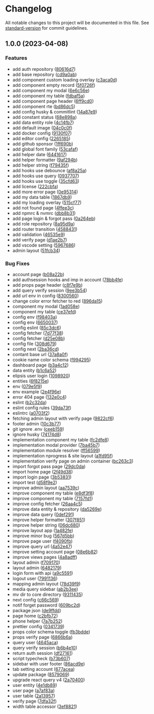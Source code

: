 # Changelog

All notable changes to this project will be documented in this file. See [standard-version](https://github.com/conventional-changelog/standard-version) for commit guidelines.

## 1.0.0 (2023-04-08)


### Features

* add auth repository ([80616d7](https://github.com/masb0ymas/nextine-admin/commit/80616d79f16fccab43d3ecf1f4d3eb925afb51c8))
* add base repository ([cd9a0ab](https://github.com/masb0ymas/nextine-admin/commit/cd9a0abd3515763ce4939605d4059dba64f5faa2))
* add component custom loading overlay ([c3aca0d](https://github.com/masb0ymas/nextine-admin/commit/c3aca0dd2d07f2a2fe7065ac2553dc1b6dc076cf))
* add component empty record ([5f0726f](https://github.com/masb0ymas/nextine-admin/commit/5f0726f451f2b063c3bcec6ee6d5d454e5db97cf))
* add component my modal ([6e6c56e](https://github.com/masb0ymas/nextine-admin/commit/6e6c56e1d8c6b49d095fefcbde06dbc01da52047))
* add component my table ([fdbaf5a](https://github.com/masb0ymas/nextine-admin/commit/fdbaf5ae3ae5c87c191a818c5cec411eb361c2c1))
* add component page header ([6ff9cd0](https://github.com/masb0ymas/nextine-admin/commit/6ff9cd0a03c3ed3fe65529905eeb15a61845096f))
* add component rte ([bd86dc5](https://github.com/masb0ymas/nextine-admin/commit/bd86dc51d0f94dcdd7bddd7129cacdbf54023372))
* add config husky & commitlint ([14a87e9](https://github.com/masb0ymas/nextine-admin/commit/14a87e9bb5b9465e2ff461637ce784a074a097f8))
* add constant status ([68e898a](https://github.com/masb0ymas/nextine-admin/commit/68e898a1cca7276eb75ac553d4136bdbb7391ddf))
* add data entity role ([4c14fb7](https://github.com/masb0ymas/nextine-admin/commit/4c14fb71c0d8d41a2550a3b08c7db3f6af273db5))
* add default image ([04c0c0f](https://github.com/masb0ymas/nextine-admin/commit/04c0c0fdd3f4bf17f5bd1017b6d0c2fec61c2365))
* add docker config ([9130f07](https://github.com/masb0ymas/nextine-admin/commit/9130f0721d8cd9c51157f9aa1209f01d6b0e4794))
* add editor config ([2265185](https://github.com/masb0ymas/nextine-admin/commit/22651854a0bf56a3794dc064da8c7a7c4dd87e58))
* add github sponsor ([1ff690b](https://github.com/masb0ymas/nextine-admin/commit/1ff690b9beb8a4262ef7aff6183864dfc5c37179))
* add global font family ([53cafaf](https://github.com/masb0ymas/nextine-admin/commit/53cafaf6741cbdf9f7a9019dcc297a47945d058f))
* add helper date ([6441617](https://github.com/masb0ymas/nextine-admin/commit/64416177d38e2912d4b359814422ddbe3aee0072))
* add helper formatter ([9af294b](https://github.com/masb0ymas/nextine-admin/commit/9af294b16e6ab0b46798e9711e04b8e2e5ff9091))
* add helper string ([f79435f](https://github.com/masb0ymas/nextine-admin/commit/f79435f27285368d1f862708559811f199994461))
* add hooks use debounce ([af8a25a](https://github.com/masb0ymas/nextine-admin/commit/af8a25add8d365ff9629d4ac194aef1d909c6f43))
* add hooks use query ([0937707](https://github.com/masb0ymas/nextine-admin/commit/0937707f932a904a3bb7bcf79afbead3d535f42f))
* add hooks use toggle ([35cfd63](https://github.com/masb0ymas/nextine-admin/commit/35cfd63a12fdedfa3de0c3eb03ff5b38037f2cee))
* add license ([222cbfa](https://github.com/masb0ymas/nextine-admin/commit/222cbfab7c46c885718ce3933b60d9e7dc4382f6))
* add more error page ([0e95314](https://github.com/masb0ymas/nextine-admin/commit/0e953149ae1da046bcba0e7b3e199fc9360ab603))
* add my data table ([1867db9](https://github.com/masb0ymas/nextine-admin/commit/1867db9b7301b4616d09b438b18e0422d6cee131))
* add my loading overlay ([515cf77](https://github.com/masb0ymas/nextine-admin/commit/515cf7789aaf7766e8686231a6603b72b03facaa))
* add not found page ([4ffee3c](https://github.com/masb0ymas/nextine-admin/commit/4ffee3c1ae73276ac4adf48d9803d1876c89e517))
* add npmrc & nvmrc ([dbb8b31](https://github.com/masb0ymas/nextine-admin/commit/dbb8b312c473cbb4994e00f3b8703795a3460be6))
* add page login & forgot pass ([0a264eb](https://github.com/masb0ymas/nextine-admin/commit/0a264eb3e42b8fd00ff1b1e8db455ef3e40d2907))
* add role repository ([8a95d9a](https://github.com/masb0ymas/nextine-admin/commit/8a95d9ad6b801d0ef696e8157ef74eb76e2a46cb))
* add router transition ([4588431](https://github.com/masb0ymas/nextine-admin/commit/4588431db525b1d96ad3f1711086df744c35b1b3))
* add validation ([46535e9](https://github.com/masb0ymas/nextine-admin/commit/46535e98f634d090acb2a047a8c3a15599abffcb))
* add verify page ([d1ae2b7](https://github.com/masb0ymas/nextine-admin/commit/d1ae2b7b5927a4952b01c84d6c7de01fcaf20477))
* add vscode setting ([5967686](https://github.com/masb0ymas/nextine-admin/commit/596768661da169306f912043e09a5dc4a3f36e8d))
* admin layout ([51fcb34](https://github.com/masb0ymas/nextine-admin/commit/51fcb34dea09bcc4c94d6de012f33f2bef941c29))


### Bug Fixes

* account page ([b08a22b](https://github.com/masb0ymas/nextine-admin/commit/b08a22bb0e81cf911e2576c06a7fbb01c58fb4f9))
* add authsession hooks and imp in account ([78bb4fe](https://github.com/masb0ymas/nextine-admin/commit/78bb4fe1d42f716ab3a7a3adca622ca430151c73))
* add props page header ([c8f7e9b](https://github.com/masb0ymas/nextine-admin/commit/c8f7e9bb6bd905a4215a17064e49d4d2cd7b050a))
* add query verify session ([9ee3b54](https://github.com/masb0ymas/nextine-admin/commit/9ee3b54e9e6d0e54b165fe674af6e3fe8fd91657))
* add url env in config ([8300560](https://github.com/masb0ymas/nextine-admin/commit/8300560d06880198058a5ceff2758140842125de))
* change color error fetcher to red ([896da15](https://github.com/masb0ymas/nextine-admin/commit/896da156712f3328d7281db169df8bbf9602fee9))
* component my modal ([1ad058e](https://github.com/masb0ymas/nextine-admin/commit/1ad058e2fabb69de44b759b8615ae14a9e189711))
* component my table ([ce37efd](https://github.com/masb0ymas/nextine-admin/commit/ce37efdb8058d2d8b233956d3db3e235fa696f4a))
* config env ([f98403a](https://github.com/masb0ymas/nextine-admin/commit/f98403aaf0959e3cdd85fbcbd9f40ce8a550e758))
* config env ([6650037](https://github.com/masb0ymas/nextine-admin/commit/6650037df1c42db43baeded3302b1ab34c70a094))
* config eslint ([85c3dc6](https://github.com/masb0ymas/nextine-admin/commit/85c3dc60a09225a9aeb1337e34451f2c79d13fb8))
* config fetcher ([7d77f38](https://github.com/masb0ymas/nextine-admin/commit/7d77f38ad421e123cb4e03361adf6680fbcb94fc))
* config fetcher ([d25e08b](https://github.com/masb0ymas/nextine-admin/commit/d25e08bf54c7ec7a593b9244e5c8ee4c33c95326))
* config file ([308d679](https://github.com/masb0ymas/nextine-admin/commit/308d679c85769638e6cb912df4fb7857dd7112aa))
* config next ([2ba36cd](https://github.com/masb0ymas/nextine-admin/commit/2ba36cdeb4288031b196c6b67f00d8bbe39442cc))
* contant base url ([37a8a0f](https://github.com/masb0ymas/nextine-admin/commit/37a8a0f3c17d1d36a899a9cc6f3d00126329aac7))
* cookie name color schema ([f994295](https://github.com/masb0ymas/nextine-admin/commit/f994295290c7baea5c403f0061e17a1db8d0541b))
* dashboard page ([b3a4c12](https://github.com/masb0ymas/nextine-admin/commit/b3a4c12bcd6e2a45ac6e28be6400a1a903886b88))
* data entity ([b1c6a52](https://github.com/masb0ymas/nextine-admin/commit/b1c6a5240caed555b2d04ef9bc8a1d8c04617e45))
* elipsis user login ([1098920](https://github.com/masb0ymas/nextine-admin/commit/1098920b732d679ac995834cad031a87fcc14b5e))
* entities ([6f8215e](https://github.com/masb0ymas/nextine-admin/commit/6f8215e490adc34264cc114433e7bba4b85814b0))
* env ([079e5f9](https://github.com/masb0ymas/nextine-admin/commit/079e5f95385b6a6e26077465e08843a599bda299))
* env example ([2e4f96e](https://github.com/masb0ymas/nextine-admin/commit/2e4f96e3e62bb60096d8615116c94d2601894649))
* error 404 page ([132e0c4](https://github.com/masb0ymas/nextine-admin/commit/132e0c4687cf70c8096af423d05da9f556d04db0))
* eslint ([b2c32da](https://github.com/masb0ymas/nextine-admin/commit/b2c32da7a84d1aa46ac2fc187916a2dc3f81e126))
* eslint config rules ([39da73f](https://github.com/masb0ymas/nextine-admin/commit/39da73f4124490fa2112a457cbb98c7666079106))
* eslintrc ([a0703f2](https://github.com/masb0ymas/nextine-admin/commit/a0703f2f8de8f7d652261b9c2c397471d67693ef))
* fetching admin layout with verify page ([9822cf6](https://github.com/masb0ymas/nextine-admin/commit/9822cf69825a274f88cef10bdee1937cb15440e5))
* footer admin ([10c3b77](https://github.com/masb0ymas/nextine-admin/commit/10c3b77b67adca17aea490d5ce9d0e78892c4ded))
* git ignore .env ([ceeb159](https://github.com/masb0ymas/nextine-admin/commit/ceeb1597a341a5ce1b538094cf23dff766101a60))
* ignore husky ([74174d8](https://github.com/masb0ymas/nextine-admin/commit/74174d8d5cc4fe6f848abaed963d20751f7bcd93))
* implementation component my table ([fc2dfe8](https://github.com/masb0ymas/nextine-admin/commit/fc2dfe8bdda9809e7a611da0ac52d41eb15b3b8e))
* implementation modal provider ([7ba45b7](https://github.com/masb0ymas/nextine-admin/commit/7ba45b70fec890da4dd99c14e16044d873c8c7ce))
* implementation module resolver ([ff56599](https://github.com/masb0ymas/nextine-admin/commit/ff56599e0f951a5a6d01e3a2f9312649231d46f2))
* implementation nprogress & site layout ([a1fd95f](https://github.com/masb0ymas/nextine-admin/commit/a1fd95f55f005a0ab1bcd3f9515ce1cc0c8a355c))
* implementation verify page on admin container ([bc263c3](https://github.com/masb0ymas/nextine-admin/commit/bc263c38d14bc1d81262cdf03ea3e1f858f5e125))
* import forgot pass page ([29dc0da](https://github.com/masb0ymas/nextine-admin/commit/29dc0da0bb9a88e53d3fc357b5c4486e243c4730))
* import home page ([2f49d38](https://github.com/masb0ymas/nextine-admin/commit/2f49d387c4ebd63232dad4f72f685944d7ef6025))
* import login page ([3b53831](https://github.com/masb0ymas/nextine-admin/commit/3b5383121b609e51bdd09a14d2ee721bff1600fa))
* import test ([d58f9e2](https://github.com/masb0ymas/nextine-admin/commit/d58f9e280c35b730a76ccdd727d60166add56c65))
* improve admin layout ([aa7539c](https://github.com/masb0ymas/nextine-admin/commit/aa7539cfefa5280a6b913d04147e5459f10ae2f1))
* improve component my table ([e8df3f8](https://github.com/masb0ymas/nextine-admin/commit/e8df3f83830d2ec893fa2d93f9e101737348ee97))
* improve component my table ([7157fd1](https://github.com/masb0ymas/nextine-admin/commit/7157fd1c7c458ac92dbcece6590e6952c5dcb176))
* improve config fetcher ([26aa4c5](https://github.com/masb0ymas/nextine-admin/commit/26aa4c5243a6df953d838750590f42b44df24594))
* improve data entity & repository ([da5269e](https://github.com/masb0ymas/nextine-admin/commit/da5269e22179a592fdd7c8baba814debcec73a82))
* improve data query ([0def291](https://github.com/masb0ymas/nextine-admin/commit/0def29103bb3b0afd36592c0d1001568897c3d72))
* improve helper formatter ([307f851](https://github.com/masb0ymas/nextine-admin/commit/307f85150ca0deb54e661566cac6d1c20b4ab1e2))
* improve helper string ([06dc680](https://github.com/masb0ymas/nextine-admin/commit/06dc6800ca229aeab1fb094ca3e97e8b9d18ca6a))
* improve layout app ([1a482fe](https://github.com/masb0ymas/nextine-admin/commit/1a482fe8edd2fe8e718f64afe433c741e6d81d93))
* improve minor bug ([567d5bb](https://github.com/masb0ymas/nextine-admin/commit/567d5bb7aa4f22cc47a479b735ff3ec4855a1e0b))
* improve page user ([f4090fb](https://github.com/masb0ymas/nextine-admin/commit/f4090fbe9b47895a71d83c095cc0f656754249c4))
* improve query url ([4a52e47](https://github.com/masb0ymas/nextine-admin/commit/4a52e470fa984a8dcd19c7857f3ec61b5b06a868))
* improve setting account page ([08e6b82](https://github.com/masb0ymas/nextine-admin/commit/08e6b826bb604543facc7f30a56c360879edf323))
* improve views pages ([4a8adff](https://github.com/masb0ymas/nextine-admin/commit/4a8adff7c6601701b7f7f8925ec55b3b2d522a8c))
* layout admin ([f709170](https://github.com/masb0ymas/nextine-admin/commit/f709170a0e7bb5f11154bd8061222b535202acfb))
* layout admin ([6482179](https://github.com/masb0ymas/nextine-admin/commit/6482179deb857ab88857996f7ed7e7f3cdbe7a63))
* login form with api ([a9c5591](https://github.com/masb0ymas/nextine-admin/commit/a9c5591ab0f3aae9234c5c19c806cc702fe150b2))
* logout user ([7991136](https://github.com/masb0ymas/nextine-admin/commit/7991136a3357236871a9999f990b24e2683b9f0d))
* mapping admin layout ([78d39f9](https://github.com/masb0ymas/nextine-admin/commit/78d39f9ed25512023b9720b98cc88963e6de1026))
* media query sidebar ([ab2b3ee](https://github.com/masb0ymas/nextine-admin/commit/ab2b3ee82da9c5996c6996120f9b3bbad7534826))
* mv dir to core directory ([9311435](https://github.com/masb0ymas/nextine-admin/commit/93114353d4109df34ea62a6aba62f2c87f186c49))
* next config ([c66c569](https://github.com/masb0ymas/nextine-admin/commit/c66c5692fe5082acb6e42ce39d6ca6f015cdee48))
* notif forget password ([609bc2d](https://github.com/masb0ymas/nextine-admin/commit/609bc2dd12dc3753c8c98a68cefabc6969e184e9))
* package json ([de9ffdd](https://github.com/masb0ymas/nextine-admin/commit/de9ffddf9c552da6cc087f5e4c485b5ac8b827b4))
* page home ([c2bfb72](https://github.com/masb0ymas/nextine-admin/commit/c2bfb72fd87c988b603395ddc6989a321e51409e))
* phone helper ([7a7b252](https://github.com/masb0ymas/nextine-admin/commit/7a7b25249873903ca02168fabaa1c604a2cc82cd))
* prettier config ([0341739](https://github.com/masb0ymas/nextine-admin/commit/0341739d14c29075a581a7e2c53f498f4ebc75cd))
* props color schema toggle ([fb3bdde](https://github.com/masb0ymas/nextine-admin/commit/fb3bddefc552e2ac4bf4f742303e4adfb5b56f30))
* props verify page ([6866b6a](https://github.com/masb0ymas/nextine-admin/commit/6866b6acb67420195170b785fd6d96e3ab505365))
* query user ([4645aca](https://github.com/masb0ymas/nextine-admin/commit/4645aca38276036661a8a55282d23be61a72d745))
* query verify session ([b6b4e10](https://github.com/masb0ymas/nextine-admin/commit/b6b4e10513e74397bc57793dcb9a14601c235867))
* return auth session ([df27161](https://github.com/masb0ymas/nextine-admin/commit/df271610cdde1c7e103b17eac1277a0321617ab6))
* script typecheck ([b73b607](https://github.com/masb0ymas/nextine-admin/commit/b73b60778dc1a462721927189810b7902dd4a7d5))
* sidebar with user footer ([86acd9e](https://github.com/masb0ymas/nextine-admin/commit/86acd9e5871ccbba68a20a6a631b226bac36e0af))
* tab setting account ([677acea](https://github.com/masb0ymas/nextine-admin/commit/677acea180ac767e4246377f45a3037e34755391))
* update package ([8579069](https://github.com/masb0ymas/nextine-admin/commit/8579069af7e8690a2757aeb406354354b3927fd5))
* upgrade react query v4 ([2a70400](https://github.com/masb0ymas/nextine-admin/commit/2a7040007b44ceba9cf7f010438bf4ec6d46618a))
* user entity ([4e1db89](https://github.com/masb0ymas/nextine-admin/commit/4e1db89ae702e5c1e6f40479500fca00e7515816))
* user page ([a7af83a](https://github.com/masb0ymas/nextine-admin/commit/a7af83a67489004bfebe04d7ab1f8b8d2745fc5f))
* user table ([2a13957](https://github.com/masb0ymas/nextine-admin/commit/2a13957dd21391992ea256976b59d6ac2d0d8ecc))
* verify page ([7dfa32f](https://github.com/masb0ymas/nextine-admin/commit/7dfa32ff46b3f45c51ee509ea94b9b4261977523))
* width table accessor ([3ef8821](https://github.com/masb0ymas/nextine-admin/commit/3ef882177896d50a6297ad2423f5080889ca40dc))
